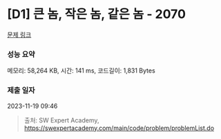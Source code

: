 # [D1] 큰 놈, 작은 놈, 같은 놈 - 2070 

[문제 링크](https://swexpertacademy.com/main/code/problem/problemDetail.do?contestProbId=AV5QQ6qqA40DFAUq) 

### 성능 요약

메모리: 58,264 KB, 시간: 141 ms, 코드길이: 1,831 Bytes

### 제출 일자

2023-11-19 09:46



> 출처: SW Expert Academy, https://swexpertacademy.com/main/code/problem/problemList.do